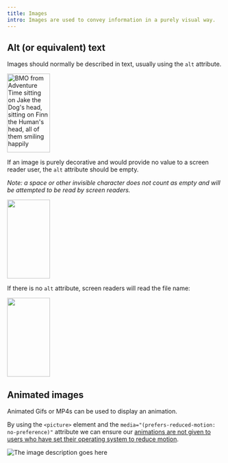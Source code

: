 ```yaml
---
title: Images
intro: Images are used to convey information in a purely visual way.
---
```


## Alt (or equivalent) text

Images should normally be described in text, usually using the `alt` attribute.

<img src="https://i.pinimg.com/originals/1a/a3/60/1aa360e4342c35730bc4d5561fe95685.png" alt="BMO from Adventure Time sitting on Jake the Dog's head, sitting on Finn the Human's head, all of them smiling happily" width="100" height="184" />

If an image is purely decorative and would provide no value to a screen reader user, the `alt` attribute should be empty.

<i>Note: a space or other invisible character does not count as empty and will be attempted to be read by screen readers.</i>

<img src="https://i.pinimg.com/originals/1a/a3/60/1aa360e4342c35730bc4d5561fe95685.png" alt="" width="100" height="184" />

If there is no `alt` attribute, screen readers will read the file name:

<img src="https://i.pinimg.com/originals/1a/a3/60/1aa360e4342c35730bc4d5561fe95685.png" width="100" height="184" />

## Animated images

Animated Gifs or MP4s can be used to display an animation.

By using the `<picture>` element and the `media="(prefers-reduced-motion: no-preference)"` attribute we can ensure our [animations are not given to users who have set their operating system to reduce motion](https://www.tempertemper.net/blog/progressively-enhanced-animated-content).

<picture>
    <source srcset="https://media.giphy.com/media/pO4UHglOY2vII/giphy.gif" media="(prefers-reduced-motion: no-preference)"></source>
    <img srcset="https://media.tenor.com/images/c18898cf8cc3e1aa5e797d3908151bb0/tenor.png" alt="The image description goes here"/>
</picture>
